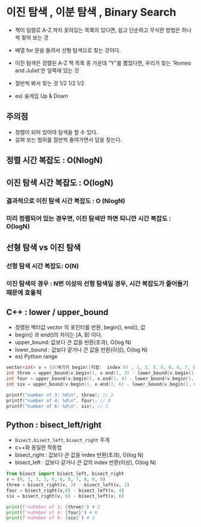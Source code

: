 # 이진 탐색 , 이분 탐색 , Binary Search
- 책이 일렬로 A-Z 까지 꽂혀있는 목록이 있다면, 
쉽고 단순하고 무식한 방법은 하나씩 찾아 보는 것
- 배열 for  문을 돌려서 선형 탐색으로 찾는 것이다.

- 이진 탐색은 정렬된 A-Z 책 목록 중 가운데 "Y"를 뽑았다면, 
우리가 찾는 'Romeo and Juliet'은 앞쪽에 있는 것
- 절반씩 봐서 찾는 것 1/2 1/2 1/2
- ex) 술게임 Up & Down


## 주의점
- 정렬이 되어 있어야 탐색을 할 수 있다.
- 살펴 보는 범위를 절반씩 줄여가면서 답을 찾는다.


## 정렬 시간 복잡도 : O(NlogN) 
## 이진 탐색 시간 복잡도 : O(logN) 
### 겷과적으로 이진 탐색  시간 복잡도 : O (NlogN)
### 미리 정렬되어 있는 경우면, 이진 탐색만 하면 되니깐  시간 복잡도 : O(logN)

## 선형 탐색 vs 이진 탐색
### 선형 탐색 시간 복잡도: O(N)
### 이진 탐색의 경우 : N번 이상의 선형 탐색일 경우, 시간 복잡도가 줄어들기 때문에 효윻적

## C++ : lower / upper_bound
- 정렬된 벡터값 vector 의 포인터를 반환, begin(), end(), 값 
- begin() 과 end()의 차이는 [A, B) 이다. 
- upper_bound: 값보다 큰 값을 반환(초과), O(log N)
- lower_bound : 값보다 같거나 큰 값을 반환(이상), O(log N)
- ex) Python range

```c++
vector<int> v = {0(여기가 begin()지점:  index 0) , 1, 3, 3, 6, 6, 6, 7, 8, 8, 9};(여기가 end() 지점) 
int three = upper_bound(v.begin(), v.end(), 3) - lower_bound(v.begin(), v.end(), 3); // upper_bound: index 4 - lower_bound: index 2 = 2
int four = upper_bound(v.begin(), v.end(), 4) - lower_bound(v.begin(), v.end(), 4); // upper_bound: index 4 - lower_bound: index 4 = 0
int six = upper_bound(v.begin(), v.end(), 6) - lower_bound(v.begin(), v.end(), 6); // upper_bound: index 7 - lower_bound: index 4 = 3

printf("number of 3: %d\n", three); // 2
printf("number of 4: %d\n", four); // 0
printf("number of 6: %d\n", six); // 3
```

## Python : bisect_left/right
- `bisect.bisect_left`, `bisect_right` 두개
- c++와 동일한 작동법
- bisect_right : 값보다 큰 값을 index 반환(초과), O(log N)
- bisect_left : 값보다 같거나 큰 값의 index 반환(이상), O(log N)
```python
from bisect import bisect_left, bisect_right
v = (0, 1, 3, 3, 6, 6, 6, 7, 8, 8, 9)
three = bisect_right(v, 3) - bisect_left(v, 3)
four = bisect_right(v,4) - bisect_left(v, 4)
six = bisect_right(v, 6) - bisect_left(v, 6)

print(f'nuhmber of 3: {three}') # 2
print(f'nuhmber of 4: {four}') # 0
print(f'nuhmber of 6: {six}') # 3
```








